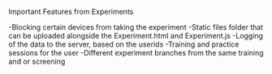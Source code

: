 Important Features from Experiments

-Blocking certain devices from taking the experiment
-Static files folder that can be uploaded alongside the Experiment.html and Experiment.js
-Logging of the data to the server, based on the userids
-Training and practice sessions for the user
-Different experiment branches from the same training and or screening
